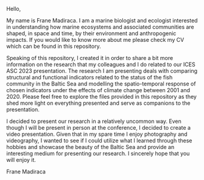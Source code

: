 Hello,

My name is Frane Madiraca. I am a marine biologist and ecologist
interested in understanding how marine ecosystems and associated
communities are shaped, in space and time, by their environment 
and anthropogenic impacts. If you would like to know more about 
me please check my CV which can be found in this repository.

Speaking of this repository, I created it in order to share a 
bit more information on the research that my colleagues and I
do related to our ICES ASC 2023 presentation. The research I am
presenting deals with comparing structural and functional indicators
related to the status of the fish community in the Baltic Sea and 
modelling the spatio-temporal response of chosen indicators under 
the effects of climate change between 2001 and 2020. Please feel 
free to explore the files provided in this repository as they shed 
more light on everything presented and serve as companions to the 
presentation.

I decided to present our research in a relatively uncommon way. 
Even though I will be present in person at the conference, I 
decided to create a video presentation. Given that in my spare 
time I enjoy photography and videography, I wanted to see if I 
could utilize what I learned through these hobbies and showcase 
the beauty of the Baltic Sea and provide an interesting medium 
for presenting our research. I sincerely hope that you will enjoy it.

Frane Madiraca
